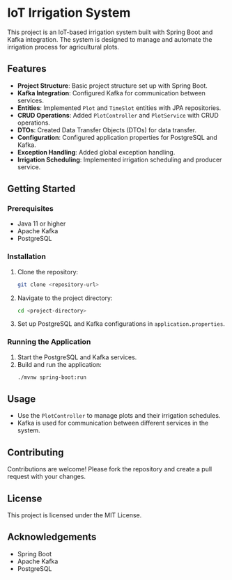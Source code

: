 # IoT Irrigation System

This project is an IoT-based irrigation system built with Spring Boot and Kafka integration. The system is designed to manage and automate the irrigation process for agricultural plots.

## Features

- **Project Structure**: Basic project structure set up with Spring Boot.
- **Kafka Integration**: Configured Kafka for communication between services.
- **Entities**: Implemented `Plot` and `TimeSlot` entities with JPA repositories.
- **CRUD Operations**: Added `PlotController` and `PlotService` with CRUD operations.
- **DTOs**: Created Data Transfer Objects (DTOs) for data transfer.
- **Configuration**: Configured application properties for PostgreSQL and Kafka.
- **Exception Handling**: Added global exception handling.
- **Irrigation Scheduling**: Implemented irrigation scheduling and producer service.

## Getting Started

### Prerequisites

- Java 11 or higher
- Apache Kafka
- PostgreSQL

### Installation

1. Clone the repository:
   ```sh
   git clone <repository-url>
   ```
2. Navigate to the project directory:
   ```sh
   cd <project-directory>
   ```
3. Set up PostgreSQL and Kafka configurations in `application.properties`.

### Running the Application

1. Start the PostgreSQL and Kafka services.
2. Build and run the application:
   ```sh
   ./mvnw spring-boot:run
   ```

## Usage

- Use the `PlotController` to manage plots and their irrigation schedules.
- Kafka is used for communication between different services in the system.

## Contributing

Contributions are welcome! Please fork the repository and create a pull request with your changes.

## License

This project is licensed under the MIT License.

## Acknowledgements

- Spring Boot
- Apache Kafka
- PostgreSQL
